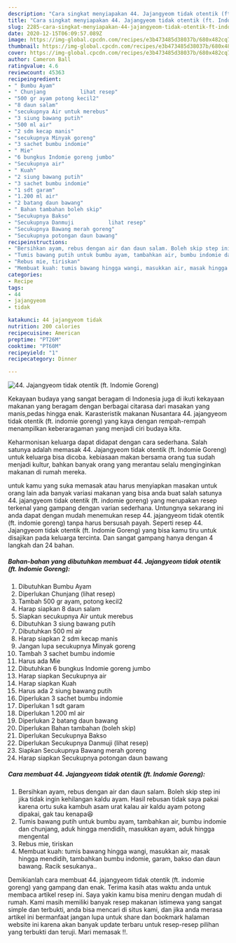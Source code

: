 ```yaml
---
description: "Cara singkat menyiapakan 44. Jajangyeom tidak otentik (ft. Indomie Goreng) Cepat"
title: "Cara singkat menyiapakan 44. Jajangyeom tidak otentik (ft. Indomie Goreng) Cepat"
slug: 2285-cara-singkat-menyiapakan-44-jajangyeom-tidak-otentik-ft-indomie-goreng-cepat
date: 2020-12-15T06:09:57.089Z
image: https://img-global.cpcdn.com/recipes/e3b473485d38037b/680x482cq70/44-jajangyeom-tidak-otentik-ft-indomie-goreng-foto-resep-utama.jpg
thumbnail: https://img-global.cpcdn.com/recipes/e3b473485d38037b/680x482cq70/44-jajangyeom-tidak-otentik-ft-indomie-goreng-foto-resep-utama.jpg
cover: https://img-global.cpcdn.com/recipes/e3b473485d38037b/680x482cq70/44-jajangyeom-tidak-otentik-ft-indomie-goreng-foto-resep-utama.jpg
author: Cameron Ball
ratingvalue: 4.6
reviewcount: 45363
recipeingredient:
- " Bumbu Ayam"
- " Chunjang           lihat resep"
- "500 gr ayam potong kecil2"
- "8 daun salam"
- "secukupnya Air untuk merebus"
- "3 siung bawang putih"
- "500 ml air"
- "2 sdm kecap manis"
- "secukupnya Minyak goreng"
- "3 sachet bumbu indomie"
- " Mie"
- "6 bungkus Indomie goreng jumbo"
- "Secukupnya air"
- " Kuah"
- "2 siung bawang putih"
- "3 sachet bumbu indomie"
- "1 sdt garam"
- "1.200 ml air"
- "2 batang daun bawang"
- " Bahan tambahan boleh skip"
- "Secukupnya Bakso"
- "Secukupnya Danmuji           lihat resep"
- "Secukupnya Bawang merah goreng"
- "Secukupnya potongan daun bawang"
recipeinstructions:
- "Bersihkan ayam, rebus dengan air dan daun salam. Boleh skip step ini jika tidak ingin kehilangan kaldu ayam. Hasil rebusan tidak saya pakai karena ortu suka kambuh asam urat kalau air kaldu ayam potong dipakai, gak tau kenapa😆"
- "Tumis bawang putih untuk bumbu ayam, tambahkan air, bumbu indomie dan chunjang, aduk hingga mendidih, masukkan ayam, aduk hingga mengental"
- "Rebus mie, tiriskan"
- "Membuat kuah: tumis bawang hingga wangi, masukkan air, masak hingga mendidih, tambahkan bumbu indomie, garam, bakso dan daun bawang. Racik sesukanya.."
categories:
- Recipe
tags:
- 44
- jajangyeom
- tidak

katakunci: 44 jajangyeom tidak 
nutrition: 200 calories
recipecuisine: American
preptime: "PT26M"
cooktime: "PT60M"
recipeyield: "1"
recipecategory: Dinner

---
```



![44. Jajangyeom tidak otentik (ft. Indomie Goreng)](https://img-global.cpcdn.com/recipes/e3b473485d38037b/680x482cq70/44-jajangyeom-tidak-otentik-ft-indomie-goreng-foto-resep-utama.jpg)

Kekayaan budaya yang sangat beragam di Indonesia juga di ikuti kekayaan makanan yang beragam dengan berbagai citarasa dari masakan yang manis,pedas hingga enak. Karasteristik makanan Nusantara 44. jajangyeom tidak otentik (ft. indomie goreng) yang kaya dengan rempah-rempah menampilkan keberaragaman yang menjadi ciri budaya kita.


Keharmonisan keluarga dapat didapat dengan cara sederhana. Salah satunya adalah memasak 44. Jajangyeom tidak otentik (ft. Indomie Goreng) untuk keluarga bisa dicoba. kebiasaan makan bersama orang tua sudah menjadi kultur, bahkan banyak orang yang merantau selalu menginginkan makanan di rumah mereka.



untuk kamu yang suka memasak atau harus menyiapkan masakan untuk orang lain ada banyak variasi makanan yang bisa anda buat salah satunya 44. jajangyeom tidak otentik (ft. indomie goreng) yang merupakan resep terkenal yang gampang dengan varian sederhana. Untungnya sekarang ini anda dapat dengan mudah menemukan resep 44. jajangyeom tidak otentik (ft. indomie goreng) tanpa harus bersusah payah.
Seperti resep 44. Jajangyeom tidak otentik (ft. Indomie Goreng) yang bisa kamu tiru untuk disajikan pada keluarga tercinta. Dan sangat gampang hanya dengan 4 langkah dan 24 bahan.


<!--inarticleads1-->

##### Bahan-bahan yang dibutuhkan membuat 44. Jajangyeom tidak otentik (ft. Indomie Goreng):

1. Dibutuhkan  Bumbu Ayam
1. Diperlukan  Chunjang           (lihat resep)
1. Tambah 500 gr ayam, potong kecil2
1. Harap siapkan 8 daun salam
1. Siapkan secukupnya Air untuk merebus
1. Dibutuhkan 3 siung bawang putih
1. Dibutuhkan 500 ml air
1. Harap siapkan 2 sdm kecap manis
1. Jangan lupa secukupnya Minyak goreng
1. Tambah 3 sachet bumbu indomie
1. Harus ada  Mie
1. Dibutuhkan 6 bungkus Indomie goreng jumbo
1. Harap siapkan Secukupnya air
1. Harap siapkan  Kuah
1. Harus ada 2 siung bawang putih
1. Diperlukan 3 sachet bumbu indomie
1. Diperlukan 1 sdt garam
1. Diperlukan 1.200 ml air
1. Diperlukan 2 batang daun bawang
1. Diperlukan  Bahan tambahan (boleh skip)
1. Diperlukan Secukupnya Bakso
1. Diperlukan Secukupnya Danmuji           (lihat resep)
1. Siapkan Secukupnya Bawang merah goreng
1. Harap siapkan Secukupnya potongan daun bawang




<!--inarticleads2-->

##### Cara membuat  44. Jajangyeom tidak otentik (ft. Indomie Goreng):

1. Bersihkan ayam, rebus dengan air dan daun salam. Boleh skip step ini jika tidak ingin kehilangan kaldu ayam. Hasil rebusan tidak saya pakai karena ortu suka kambuh asam urat kalau air kaldu ayam potong dipakai, gak tau kenapa😆
1. Tumis bawang putih untuk bumbu ayam, tambahkan air, bumbu indomie dan chunjang, aduk hingga mendidih, masukkan ayam, aduk hingga mengental
1. Rebus mie, tiriskan
1. Membuat kuah: tumis bawang hingga wangi, masukkan air, masak hingga mendidih, tambahkan bumbu indomie, garam, bakso dan daun bawang. Racik sesukanya..




Demikianlah cara membuat 44. jajangyeom tidak otentik (ft. indomie goreng) yang gampang dan enak. Terima kasih atas waktu anda untuk membaca artikel resep ini. Saya yakin kamu bisa meniru dengan mudah di rumah. Kami masih memiliki banyak resep makanan istimewa yang sangat simple dan terbukti, anda bisa mencari di situs kami, dan jika anda merasa artikel ini bermanfaat jangan lupa untuk share dan bookmark halaman website ini karena akan banyak update terbaru untuk resep-resep pilihan yang terbukti dan teruji. Mari memasak !!. 
